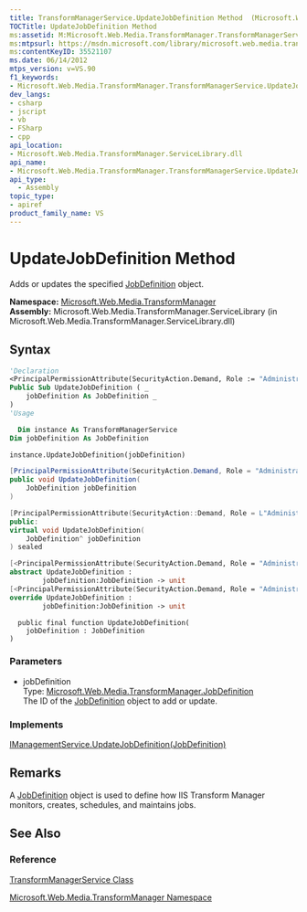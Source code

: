```yaml
---
title: TransformManagerService.UpdateJobDefinition Method  (Microsoft.Web.Media.TransformManager)
TOCTitle: UpdateJobDefinition Method
ms:assetid: M:Microsoft.Web.Media.TransformManager.TransformManagerService.UpdateJobDefinition(Microsoft.Web.Media.TransformManager.JobDefinition)
ms:mtpsurl: https://msdn.microsoft.com/library/microsoft.web.media.transformmanager.transformmanagerservice.updatejobdefinition(v=VS.90)
ms:contentKeyID: 35521107
ms.date: 06/14/2012
mtps_version: v=VS.90
f1_keywords:
- Microsoft.Web.Media.TransformManager.TransformManagerService.UpdateJobDefinition
dev_langs:
- csharp
- jscript
- vb
- FSharp
- cpp
api_location:
- Microsoft.Web.Media.TransformManager.ServiceLibrary.dll
api_name:
- Microsoft.Web.Media.TransformManager.TransformManagerService.UpdateJobDefinition
api_type:
  - Assembly
topic_type:
- apiref
product_family_name: VS
---
```


# UpdateJobDefinition Method

Adds or updates the specified [JobDefinition](jobdefinition-class-microsoft-web-media-transformmanager.md) object.

**Namespace:**  [Microsoft.Web.Media.TransformManager](microsoft-web-media-transformmanager-namespace.md)  
**Assembly:**  Microsoft.Web.Media.TransformManager.ServiceLibrary (in Microsoft.Web.Media.TransformManager.ServiceLibrary.dll)

## Syntax

```vb
'Declaration
<PrincipalPermissionAttribute(SecurityAction.Demand, Role := "Administrators")> _
Public Sub UpdateJobDefinition ( _
    jobDefinition As JobDefinition _
)
'Usage

  Dim instance As TransformManagerService
Dim jobDefinition As JobDefinition

instance.UpdateJobDefinition(jobDefinition)
```

```csharp
[PrincipalPermissionAttribute(SecurityAction.Demand, Role = "Administrators")]
public void UpdateJobDefinition(
    JobDefinition jobDefinition
)
```

```cpp
[PrincipalPermissionAttribute(SecurityAction::Demand, Role = L"Administrators")]
public:
virtual void UpdateJobDefinition(
    JobDefinition^ jobDefinition
) sealed
```

``` fsharp
[<PrincipalPermissionAttribute(SecurityAction.Demand, Role = "Administrators")>]
abstract UpdateJobDefinition :
        jobDefinition:JobDefinition -> unit
[<PrincipalPermissionAttribute(SecurityAction.Demand, Role = "Administrators")>]
override UpdateJobDefinition :
        jobDefinition:JobDefinition -> unit
```

```jscript
  public final function UpdateJobDefinition(
    jobDefinition : JobDefinition
)
```

### Parameters

  - jobDefinition  
    Type: [Microsoft.Web.Media.TransformManager.JobDefinition](jobdefinition-class-microsoft-web-media-transformmanager.md)  
    The ID of the [JobDefinition](jobdefinition-class-microsoft-web-media-transformmanager.md) object to add or update.  

### Implements

[IManagementService.UpdateJobDefinition(JobDefinition)](imanagementservice-updatejobdefinition-method-microsoft-web-media-transformmanager.md)  

## Remarks

A [JobDefinition](jobdefinition-class-microsoft-web-media-transformmanager.md) object is used to define how IIS Transform Manager monitors, creates, schedules, and maintains jobs.

## See Also

### Reference

[TransformManagerService Class](transformmanagerservice-class-microsoft-web-media-transformmanager.md)

[Microsoft.Web.Media.TransformManager Namespace](microsoft-web-media-transformmanager-namespace.md)
